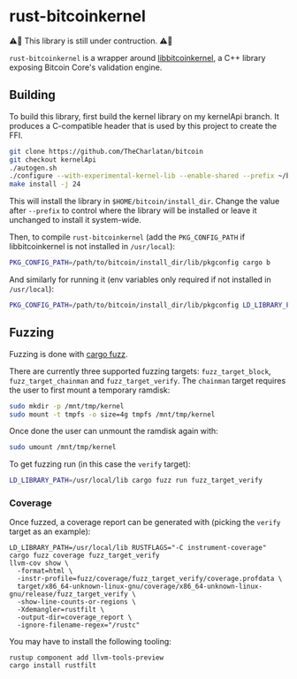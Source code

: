 # rust-bitcoinkernel

:warning::construction: This library is still under contruction. :warning::construction:

`rust-bitcoinkernel` is a wrapper around
[libbitcoinkernel](https://github.com/bitcoin/bitcoin/issues/24303), a C++
library exposing Bitcoin Core's validation engine.

## Building

To build this library, first build the kernel library on my kernelApi branch. It
produces a C-compatible header that is used by this project to create the FFI.

```bash
git clone https://github.com/TheCharlatan/bitcoin
git checkout kernelApi
./autogen.sh
./configure --with-experimental-kernel-lib --enable-shared --prefix ~/bitcoin/install_dir
make install -j 24
```

This will install the library in `$HOME/bitcoin/install_dir`. Change the value
after `--prefix` to control where the library will be installed or leave it
unchanged to install it system-wide.

Then, to compile `rust-bitcoinkernel` (add the `PKG_CONFIG_PATH` if
libbitcoinkernel is not installed in `/usr/local`):

```bash
PKG_CONFIG_PATH=/path/to/bitcoin/install_dir/lib/pkgconfig cargo b
```

And similarly for running it (env variables only required if not installed in
`/usr/local`):

```bash
PKG_CONFIG_PATH=/path/to/bitcoin/install_dir/lib/pkgconfig LD_LIBRARY_PATH=/path/to/bitcoin/install_dir/lib cargo run
```

## Fuzzing

Fuzzing is done with [cargo fuzz](https://github.com/rust-fuzz/cargo-fuzz).

There are currently three supported fuzzing targets: `fuzz_target_block`,
`fuzz_target_chainman` and `fuzz_target_verify`. The `chainman` target requires
the user to first mount a temporary ramdisk:

```bash
sudo mkdir -p /mnt/tmp/kernel
sudo mount -t tmpfs -o size=4g tmpfs /mnt/tmp/kernel
```

Once done the user can unmount the ramdisk again with:

```bash
sudo umount /mnt/tmp/kernel
```

To get fuzzing run (in this case the `verify` target):

```bash
LD_LIBRARY_PATH=/usr/local/lib cargo fuzz run fuzz_target_verify
```

### Coverage

Once fuzzed, a coverage report can be generated with (picking the `verify`
target as an example):
```
LD_LIBRARY_PATH=/usr/local/lib RUSTFLAGS="-C instrument-coverage" cargo fuzz coverage fuzz_target_verify
llvm-cov show \
  -format=html \
  -instr-profile=fuzz/coverage/fuzz_target_verify/coverage.profdata \
  target/x86_64-unknown-linux-gnu/coverage/x86_64-unknown-linux-gnu/release/fuzz_target_verify \
  -show-line-counts-or-regions \
  -Xdemangler=rustfilt \
  -output-dir=coverage_report \
  -ignore-filename-regex="/rustc"
```

You may have to install the following tooling:
```
rustup component add llvm-tools-preview
cargo install rustfilt
```

